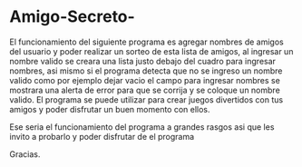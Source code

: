 # Amigo-Secreto-
El funcionamiento del siguiente programa es agregar nombres de amigos del usuario y poder realizar un sorteo de esta lista de amigos, 
al ingresar un nombre valido se creara una lista justo debajo del cuadro para ingresar nombres, asi mismo si el programa detecta que no
se ingreso un nombre valido como por ejemplo dejar vacio el campo para ingresar nombres se mostrara una alerta de error para que se 
corrija y se coloque un nombre valido. El programa se puede utilizar para crear juegos divertidos con tus amigos y poder disfrutar un 
buen momento con ellos.

Ese seria el funcionamiento del programa a grandes rasgos asi que les invito a probarlo y poder disfrutar de el programa

Gracias.
